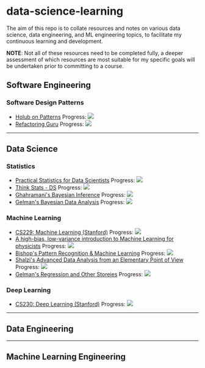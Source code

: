 # data-science-learning
The aim of this repo is to collate resources and notes on various data science, data engineering, and ML engineering topics, to facilitate my continuous learning and development.

**NOTE**: Not all of these resources need to be completed fully, a deeper assessment of which resources are most suitable for my specific goals will be undertaken prior to committing to a course.

## Software Engineering
### Software Design Patterns
- [Holub on Patterns](https://holub.com/goodies/holub_design_patterns.pdf)  Progress: ![](https://geps.dev/progress/50)
- [Refactoring Guru](https://refactoring.guru/design-patterns/python)  Progress: ![](https://geps.dev/progress/25)

----
## Data Science
### Statistics
- [Practical Statistics for Data Scientists](https://www.researchgate.net/profile/Janine-Zitianellis/post/Can_anyone_please_suggest_a_books_on_machine_learning_using_R_Programming/attachment/613a5b83647f3906fc975a71/AS%3A1066204907204608%401631214467436/download/Practical+Statistics+for+Data+Scientists+50%2B+Essential+Concepts+Using+R+and+Python+by+Peter+Bruce%2C+Andrew+Bruce%2C+Peter+Gedeck.pdf)  Progress: ![](https://geps.dev/progress/0)
- [Think Stats - DS](https://elitedatascience.com/learn-statistics-for-data-science)  Progress: ![](https://geps.dev/progress/0)
- [Ghahramani's Bayesian Inference](https://www.youtube.com/watch?v=kjo9Y_Vrgn4&feature=youtu.be)  Progress: ![](https://geps.dev/progress/0)
- [Gelman's Bayesian Data Analysis](http://www.stat.columbia.edu/~gelman/book/BDA3.pdf)  Progress: ![](https://geps.dev/progress/0)
  
### Machine Learning
- [CS229: Machine Learning (Stanford)](https://cs229.stanford.edu/syllabus-summer2020.html)  Progress: ![](https://geps.dev/progress/0)
- [A high-bias, low-variance introduction to Machine Learning for physicists](https://arxiv.org/abs/1803.08823)  Progress: ![](https://geps.dev/progress/0)
- [Bishop's Pattern Recognition & Machine Learning](https://www.microsoft.com/en-us/research/uploads/prod/2006/01/Bishop-Pattern-Recognition-and-Machine-Learning-2006.pdf)  Progress: ![](https://geps.dev/progress/0)
- [Shalzi's Advanced Data Analysis from an Elementary Point of View](https://www.stat.cmu.edu/~cshalizi/ADAfaEPoV/)  Progress: ![](https://geps.dev/progress/0)
- [Gelman's Regression and Other Storeies](https://users.aalto.fi/~ave/ROS.pdf)  Progress: ![](https://geps.dev/progress/0)
### Deep Learning
- [CS230: Deep Learning (Stanford)](https://cs230.stanford.edu/)  Progress: ![](https://geps.dev/progress/0)
----
## Data Engineering

----
## Machine Learning Engineering
